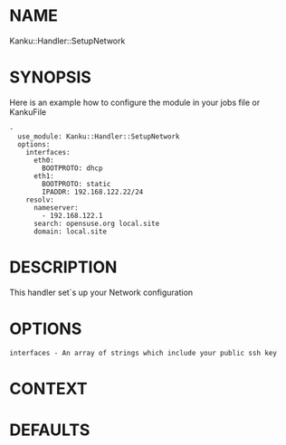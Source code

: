 # NAME

Kanku::Handler::SetupNetwork

# SYNOPSIS

Here is an example how to configure the module in your jobs file or KankuFile

    -
      use_module: Kanku::Handler::SetupNetwork
      options:
        interfaces:
          eth0:
            BOOTPROTO: dhcp
          eth1:
            BOOTPROTO: static
            IPADDR: 192.168.122.22/24
        resolv:
          nameserver:
            - 192.168.122.1
          search: opensuse.org local.site
          domain: local.site

# DESCRIPTION

This handler set\`s up your Network configuration

# OPTIONS

    interfaces - An array of strings which include your public ssh key

# CONTEXT

# DEFAULTS
